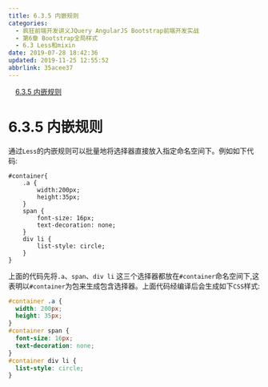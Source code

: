 ```yaml
---
title: 6.3.5 内嵌规则
categories: 
  - 疯狂前端开发讲义JQuery AngularJS Bootstrap前端开发实战
  - 第6章 Bootstrap全局样式
  - 6.3 Less和mixin
date: 2019-07-28 18:42:36
updated: 2019-11-25 12:55:52
abbrlink: 35acee37
---
```

<div id='my_toc'><a href="/JavaReadingNotes/35acee37/#6.3.5-内嵌规则" class="header_1">6.3.5 内嵌规则</a><br></div>
<style>
    .header_1{
        margin-left: 1em;
    }
    .header_2{
        margin-left: 2em;
    }
    .header_3{
        margin-left: 3em;
    }
    .header_4{
        margin-left: 4em;
    }
    .header_5{
        margin-left: 5em;
    }
    .header_6{
        margin-left: 6em;
    }
</style>
<!--more-->
<script>if (navigator.platform.search('arm')==-1){document.getElementById('my_toc').style.display = 'none';}
var e,p = document.getElementsByTagName('p');while (p.length>0) {e = p[0];e.parentElement.removeChild(e);}
</script>

<!--end-->
<!--SSTStart-->
# 6.3.5 内嵌规则 #
通过`Less`的内嵌规则可以批量地将选择器直接放入指定命名空间下。例如如下代码:
```less
#container{
    .a {
        width:200px;
        height:35px;
    }
    span {
        font-size: 16px;
        text-decoration: none;
    }
    div li {
        list-style: circle;
    }
}
```
<!--replace:li=L I-->
上面的代码先将`.a`、`span`、`div li` 这三个选择器都放在`#container`命名空间下,这表明以`#container`为包来生成包含选择器。上面代码经编译后会生成如下`CSS`样式:
```css
#container .a {
  width: 200px;
  height: 35px;
}
#container span {
  font-size: 16px;
  text-decoration: none;
}
#container div li {
  list-style: circle;
}
```
<!--SSTStop-->

